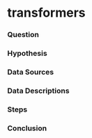 # transformers

### Question



### Hypothesis



### Data Sources



### Data Descriptions



### Steps



### Conclusion




